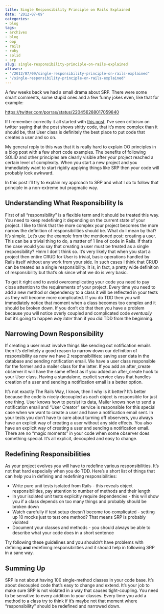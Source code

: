 ```yaml
---
title: Single Responsibility Principle on Rails Explained
date: '2012-07-09'
categories:
- blog
tags:
- archives
- blog
- oop
- rails
- ruby
- solid
- srp
slug: single-responsibility-principle-on-rails-explained
aliases:
- "/2012/07/09/single-responsibility-principle-on-rails-explained"
- "/single-responsibility-principle-on-rails-explained"
---
```


A few weeks back we had a small drama about SRP. There were some smart comments, some stupid ones and a few funny jokes even, like that for example:

https://twitter.com/porras/status/220456288017059840

If I remember correctly it all started with [this post](http://www.naildrivin5.com/blog/2012/06/10/single-responsibility-principle-and-rails.html). I’ve seen criticism on twitter saying that the post shows shitty code, that it’s more complex than it should be, that User class is definitely the best place to put code that creates a user and so on.

My general reply to this was that it is really hard to explain OO principles in a blog post with a few short code examples. The benefits of following SOLID and other principles are clearly visible after your project reached a certain level of complexity. When you start a new project and you immediately want to start rigidly applying things like SRP then your code will probably look awkward.

In this post I’ll try to explain my approach to SRP and what I do to follow that principle in a non-extreme but pragmatic way.

## Understanding What Responsibility Is

First of all “responsibility” is a flexible term and it should be treated this way. You need to keep redefining it depending on the current state of your project. I like to think that the more complex your project becomes the more narrow the definition of responsibilities should be. What do I mean by that? It’s simple. Let’s use the example from the mentioned post: creating a user. This can be a trivial thing to do, a matter of 1 line of code in Rails. If that’s the case would you say that creating a user must be treated as a single responsibility? Hmm I don’t think so. It’s very likely that when you start a project then entire CRUD for User is trivial, basic operations handled by Rails itself without any work from your side. In such cases I think that CRUD can be treated as a single responsibility. It is, in fact, a pretty wide definition of responsibility but that’s ok since what we do is very basic.

To get it right and to avoid overcomplicating your code you need to pay close attention to the requirements of your project. Every time you need to add a new method or dependency to a class it will be reflected in your tests as they will become more complicated. If you do TDD then you will immediately notice that moment when a class becomes too complex and it should be broken down. If you don’t do that then you have a problem because you will notice overly coupled and complicated code _eventually_ but it’s going to happen _way later_ than if you did TDD from the beginning.

## Narrowing Down Responsibility

If creating a user must involve things like sending out notification emails then it’s definitely a good reason to narrow down our definition of responsibility as now we have 2 responsibilities: saving user data in the database and sending notification email. We have a user class responsible for the former and a mailer class for the latter. If you add an after_create observer it will have the same effect as if you added an after_create hook to your User class. Having a standalone, explicit service class that handles creation of a user and sending a notification email is a better option.

It’s not exactly The Rails Way, I know, then I why is it better? It’s better because the code is nicely decoupled as each object is responsible for just one thing. User knows how to persist its data, Mailer knows how to send a notification email and “User Creator” service is responsible for this special case when we want to create a user and have a notification email sent. In your tests you don’t have to care about turning off observers, you always have an explicit way of creating a user without any side effects. You also have an explicit way of creating a user and sending a notification email. There are no “magic moments” in your code when some observer does something special. It’s all explicit, decoupled and easy to change.

## Redefining Responsibilities

As your project evolves you will have to redefine various responsibilities. It’s not that hard especially when you do TDD. Here’s a short list of things that can help you in defining and redefining responsibilities:

- Write pure unit tests isolated from Rails - this reveals object responsibilities, pay attention to number of methods and their length
- In your isolated unit tests explicitly require dependencies - this will show you if a class depends on too many things and probably should be broken down
- Watch carefully if test setup doesn’t become too complicated - setting up 10 mocks just to test one method? That means SRP is probably violated
- Document your classes and methods - you should always be able to describe what your code does in a short sentence

Try following these guidelines and you shouldn’t have problems with defining **and** redefining responsibilities and it should help in following SRP in a sane way.

## Summing Up

SRP is not about having 100 single-method classes in your code base. It’s about decoupled code that’s easy to change and extend. It’s your job to make sure SRP is not violated in a way that causes tight-coupling. You need to be sensitive to every addition to your classes. Every time you add a method to a class try to think if it’s maybe not that moment where “responsibility” should be redefined and narrowed down.
